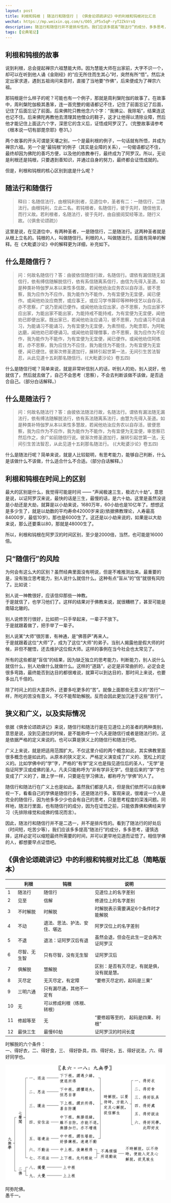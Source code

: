 ```yaml
---
layout: post
title: 利根和钝根 | 随法行和随信行 | 《俱舍论颂疏讲记》中的利根和钝根对比汇总
wechat: https://mp.weixin.qq.com/s/O05_zP5x5qP-ryT2ZkVrsQ
description: 随法行和随信行并不是排斥性的。我们应该多提高“随法行”的成分，多多思考，谨慎选择，这样可以缩短证悟所需要的时间。
tags: [论典笔记]
---
```


## 利根和钝根的故事

说到利根，总会提起禅宗六祖慧能大师。因为慧能大师在出家前，大字不识一个，却可以在听到他人诵《金刚经》的“应无所住而生其心”时，突然有所“悟”。然后决定出家求道，遇到五祖询问来意时，直接了当地要“作佛”，后来便成为了禅宗六祖。

那钝根是什么样子的呢？可能也有一个例子，那就是周利槃陀伽的故事了。在故事中，周利槃陀伽极其愚笨，连一首完整的偈语都记不住，记住了前面忘记了后面，记住了后面忘记了前面。后来佛陀只教他念六个字：“我拂尘、我除垢”，结果连这也记不住。后来佛陀再教他去清理其他僧众的鞋子，这才让他得以清除业障，然后他才能记住上面这六个字，深思它的含义后，证悟成阿罗汉了。（完整故事请参考《根本说一切有部毘奈耶》卷31。）

两个故事的开头可谓是天壤之别，一个是最利根的例子，一句话就有所悟，并成为禅宗六祖。另一个是“最钝根”的例子（其实是业障的关系），一句偈语都记不住，最终却因为佛陀的善巧方便，以及他的依教奉行，最终成为了阿罗汉。所以，无论是利根还是钝根，只要遇到善知识，并通过自身的努力，最终都会证悟成就的。

但是，利根和钝根的核心区别到底是什么呢？

## 随法行和随信行

> 释曰：名随信法行，由根钝利别者，见道位中，圣者有二：一随信行，二随法行。由根钝利，立此二名。若钝根者，名随信行，彼于先时，随信他言，而行义故。若利根者，名随法行，彼于先时，由自披阅契经等法，随行义故。（《俱舍论颂疏》）

这里是说，在见道位中，有两种圣者，一是随信行，二是随法行。这两种圣者就是从根上立名的。钝根的人，叫做随信行。利根的人，叫做随法行。后面有简单的解释。在《大毗婆沙论》中的解释更为详细，补充如下。

## 什么是随信行？

> 问：何故名随信行？答：由彼依信随信行故，名随信行。谓依有漏信随无漏信行，依有缚信随解脱信行，依有系信随离系信行，由信为先得入圣道。如是种类补特伽罗从本以来性多信故，若闻他劝汝应务农以自存活，彼不思察，我为应作为不应作，我为能作为不能作，为有宜便为无宜便，闻已便作。或闻他劝汝应商贾，或应事王，或应习学书算印等种种伎艺以自存活，亦不思察，广说乃至闻已便作。或闻他劝汝应出家，亦不思察，为应出家不应出家，为能出家不能出家，为能持戒不能持戒，为有宜便为无宜便，闻他劝已即便出家。既出家已，若闻他劝汝应诵习，彼不思察，为应诵习不应诵习，为能诵习不能诵习，为有宜便为无宜便，为素怛缆，为毗柰耶，为阿毗达磨，闻他劝已即便诵习。或闻他劝营理僧事，亦不思察，我为应作为不应作，我为能作为不能作，为有宜便为无宜便，闻已便作。或闻他劝住阿练若，亦不思察，我为应住为不应住，我为能住为不能住，为有宜便为无宜便，闻已便住。彼渐次修圣道加行，展转引起世第一法，无间引生苦法智忍，从此见道十五刹那名随信行。(《大毗婆沙论》卷五四)

什么是随信行呢？简单来说，就是非常听信别人的话，听别人的劝，别人说好，他就信了，然后就去做了，自己不会思考（思察），不会去判断该做不该做，是否适合自己。（部分白话解释。）

## 什么是随法行？

> 问：何故名随法行？答：由彼依法随法行故，名随法行。谓依有漏法随无漏法行，依有缚法随解脱法行，依有系法随离系法行，由慧为先得入圣道。如是种类补特伽罗从本以来性多慧故，若闻他劝汝应务农以自存活，彼便思察，我为应作为不应作，我为能作为不能作，为有宜便为无宜便，审思察已然后作之，余广如前随信行说。彼渐次修圣道加行，展转引起世第一法，无间引生苦法智忍，从此见道十五刹那名随法行。 (《大毗婆沙论》卷五四)

什么是随法行呢？简单来说，就是人比较聪明，有思考能力，能够自己判断，什么是该做什么不该做，什么适合什么不合适。（部分白话解释。）

## 利根和钝根在时间上的区别

最大的区别是什么，我觉得可能是时间 —— “声闻极速三生，极迟六十劫”。意思是说，以证阿罗汉来说，最快的话是三生，最慢的话，是六十劫。这里是虽然没说是小劫还是大劫，就算是以小劫来说，1680万年，60小劫也是10亿年了。想想这是多少生了，就是以劫数的平均寿命42000岁来说(依据佛教理论，人寿最高 84000岁，最低10岁)，那也是6000生了。这还是以小劫来说的，如果是以大劫来说，那么还要乘以80，那就是48000生了。

所以，利根和钝根在阿罗汉的时间区别，至少是2000倍，当然，也可能是16000倍。

## 只“随信行”的风险

为何会有这么大的区别？虽然经典里面没有明说，但是不难推测出来。最重要的是，没有独立思考能力，别人说什么就信什么。这种有点“盲从”的“信”就很有风险了。比如说：

别人说一神教很好，应该信仰那些一神教。<br>
于是就信了，也学习他们了。这样的结果对于佛教来说，就很糟糕了，甚至可能是南辕北辙的。

别人说修苦行很好，比如把一只手举起来，一辈子不放下。<br>
于是就跟着做了，把手举了一辈子。

别人说某“大师”很厉害，有神通，是“佛菩萨”再来人。<br>
于是就跟着这位“大师”了，成为了这位“大师”的弟子。当别人揭露他是假大师的时候，非但不醒悟，还去维护这位假大师。这样的事例在当今社会也太常见了。

所有的这些都是“盲信”的结果，因为缺乏独立的思考能力，判断能力，别人说什么就信什么，别人劝做什么就做什么。这样的“道路”，必定是非常曲折的，必定会走很多弯路，最终能否到达目的都很难说，就算可以到达目的，那时间上来说，也要多出几千倍的。

除了时间上的巨大差异外，还要多吃更多的“苦”。就像上面那些无意义的“苦行”一样，所吃的苦没有意义。不仅不能帮助解脱。反而会因此更加沉迷于这些“苦行”。

## 狭义和广义，以及实际情况

依据《俱舍论颂疏讲记》来说，随信行和随法行是在见道位上的圣者的两种类别，意思是说，没到见道位的时候，是不能称呼一个凡夫是随信行或者是随法行的，这是依据严格的定义来说的。也可以算是狭义上的随信行和随法行吧。

广义上来说，就是把适用范围扩大。不仅这里介绍的两个概念如此，其实佛教里面很多概念也是如此的。从原本的狭义定义、严格定义演变成了广义的、宽松上的定义的。比如学佛中的“学”字，严格的“有学”定义也是指见道位后的圣人，“无学”是指证阿罗汉或成佛的圣人。凡夫只能称呼为“非有学非无学”。但是后来的“学”字也变成了广义的了，跟上学一样，只要是在学习佛法，都称呼为“学佛”的人了。

随信行和随法行在广义上也是如此。虽然我们都是凡夫，但是我们依然可以自我审视一下，看看自己的学佛是随信行多，还是随法行多。客观来说，很难说一个人是完全的随信行，因为他多多少少也会有自己的思考，只是思考程度的深浅问题。同样地，随法行里面，也有随信行的成分，因为在证悟之前，只能依靠佛和佛经来学习（先排除缘觉和成佛的情况而言）。

因此，随法行和随信行并不是二选一，并不是排斥性的。看到了随法行的好处后（时间短，吃苦少等），我们应该多多提高“随法行”的成分，多多思考，谨慎选择，这样必定可以缩短最终所需要的时间，并可以更早地见道而证悟了。相信学佛的人，都想要早点证悟吧。

## 《俱舍论颂疏讲记》中的利根和钝根对比汇总（简略版本）

| | 利根 | 钝根 | 说明 |
| -- | ---- | ---- |-------- |
| 1 | 随法行  | 随信行 | 见道位上的名字差别 |
| 2 | 见至  | 信解 | 修道位上的名字差别 | 
| 3 | 不时解脱 | 时解脱 | 时解脱表示需要满足6个条件时才能解脱 |
| 4 | 不动 | 退法、思法、护法、安住、堪达 | 阿罗汉位上的名字差别 | 
| 5 | 不退 | 退法：证阿罗汉后有退 | 虽然会退，但会在此生一定会再次证阿罗汉 |
| 6 | 尽智、无生智 | 只有尽智，没有无生智 | 证阿罗汉后 |
| 7 | 俱解脱 | 慧解脱 | 区别：是否有灭尽定，有就是俱，没有就是慧。|
| 8 | 灭尽定 | 无灭尽定，有定障 | “要修灭尽定的，起码是三果” | 
| 9 | 三明六通 | 只有漏尽通，其他不一定有 |
| 10 | 无 | 可以修成利根（练根、转根） | |
| 11 | 修超等至 | 无 | “要修超等至的， 起码是四果、利根” |
| 12 | 最快三生 | 最慢60劫 | 证阿罗汉的时间长度 |


时解脱的六个条件：<br>
一、得好衣，二、得好食，三、 得好卧具，四、得好处，五、得好说法，六、得好同学也。

![俱舍论-九种无学](../images/2024-08-11-10-54-32.png)


阿弥陀佛。<br>
愚千一。<br>

